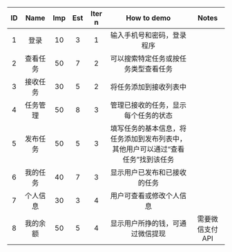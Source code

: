 | ID   | Name | Imp  | Est | Iter n | How to demo|Notes|
|:---:| :---: | :--: |:---:|:--:|:--:|:--:|
| 1 |  登录  |  10  | 3  | 1 | 输入手机号和密码，登录程序 |
| 2 | 查看任务 |  50  | 7  | 2 | 可以搜索特定任务或按任务类型查看任务 |
| 3 | 接收任务 |  30  | 5  | 2 | 将任务添加到接收列表中 |
| 4 | 任务管理 |  50  | 8  | 3 | 管理已接收的任务，显示每个任务的状态 |
| 5 | 发布任务 |  50  | 5  | 3 | 填写任务的基本信息，将任务添加到发布列表中，其他用户可以通过“查看任务”找到该任务 |
| 6 | 我的任务 |  40  | 7  | 3 | 显示用户已发布和已接收的任务 |
| 7 | 个人信息 |  30  | 3  | 4 | 用户可查看或修改个人信息 |
| 8 | 我的余额 |  50  | 5  | 4 | 显示用户所挣的钱，可通过微信提现 | 需要微信支付API |
